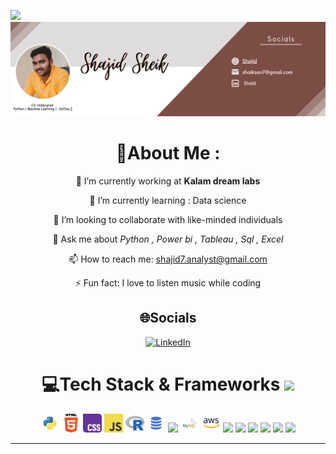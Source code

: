 
![](https://komarev.com/ghpvc/?username=shaik-shajid&label=Visitors+Count&color=brightgreen)
[![ProfileBanner](https://github.com/shaik-shajid/shaik-shajid/blob/main/shh.png?raw=true)](https://github.com/shaik-shajid)
<div align="center">
  
# 💫About Me :
🔭 I’m currently working at **Kalam dream labs**
  
🌱 I’m currently learning : Data science 

👯 I’m looking to collaborate with like-minded individuals

💬 Ask me about _Python  , Power bi  , Tableau , Sql , Excel_

📫 How to reach me: shajid7.analyst@gmail.com
  
⚡ Fun fact: I love to listen music while coding 


## 🌐Socials
[![LinkedIn](https://img.shields.io/badge/LinkedIn-%23FF0000.svg?logo=LinkedIn&logoColor=white)](https://www.linkedin.com/in/shaik-shajid-0a8475230/) 

# 💻Tech Stack & Frameworks <img src = "https://media2.giphy.com/media/QssGEmpkyEOhBCb7e1/giphy.gif?cid=ecf05e47a0n3gi1bfqntqmob8g9aid1oyj2wr3ds3mg700bl&rid=giphy.gif" width = 32px> 
<code><img height="30" src="https://raw.githubusercontent.com/github/explore/80688e429a7d4ef2fca1e82350fe8e3517d3494d/topics/python/python.png"></code>
<code><img height="30" src="https://raw.githubusercontent.com/github/explore/80688e429a7d4ef2fca1e82350fe8e3517d3494d/topics/html/html.png"></code>
<code><img height="30" src="https://raw.githubusercontent.com/github/explore/80688e429a7d4ef2fca1e82350fe8e3517d3494d/topics/css/css.png"></code>
<code><img height="30" src="https://raw.githubusercontent.com/github/explore/80688e429a7d4ef2fca1e82350fe8e3517d3494d/topics/javascript/javascript.png"></code> 
<code><img height="30" src="https://raw.githubusercontent.com/github/explore/80688e429a7d4ef2fca1e82350fe8e3517d3494d/topics/r/r.png"></code>
<code><img height="30" src="https://raw.githubusercontent.com/github/explore/80688e429a7d4ef2fca1e82350fe8e3517d3494d/topics/sql/sql.png"></code>
<code><img height="30" src="https://upload.wikimedia.org/wikipedia/commons/thumb/a/ae/Github-desktop-logo-symbol.svg/1024px-Github-desktop-logo-symbol.svg.png"></code>
<code><img height="30" src="https://raw.githubusercontent.com/github/explore/80688e429a7d4ef2fca1e82350fe8e3517d3494d/topics/mysql/mysql.png"></code>
<code><img height="30" src="https://raw.githubusercontent.com/github/explore/main/topics/aws/aws.png"></code>
<code><img height="30" src="https://upload.wikimedia.org/wikipedia/commons/c/cf/New_Power_BI_Logo.svg"></code>
<code><img height="30" src="https://upload.wikimedia.org/wikipedia/commons/7/73/Microsoft_Excel_logo.svg"></code>
<code><img height="30" src="https://upload.wikimedia.org/wikipedia/commons/4/4b/Tableau_Logo.png"></code>
<code><img height="30" src="https://pandas.pydata.org/static/img/pandas_mark.svg"></code>
<code><img height="30" src="https://upload.wikimedia.org/wikipedia/commons/thumb/9/9a/Visual_Studio_Code_1.35_icon.svg/1024px-Visual_Studio_Code_1.35_icon.svg.png"></code>
<code><img height="30" src="https://avatars.githubusercontent.com/u/2232217?s=200&v=4"></code>
  
---
</div>
